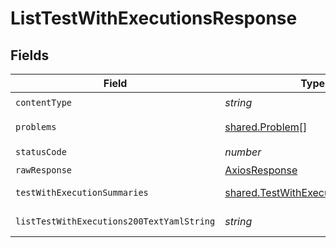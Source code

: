# ListTestWithExecutionsResponse


## Fields

| Field                                                                                | Type                                                                                 | Required                                                                             | Description                                                                          |
| ------------------------------------------------------------------------------------ | ------------------------------------------------------------------------------------ | ------------------------------------------------------------------------------------ | ------------------------------------------------------------------------------------ |
| `contentType`                                                                        | *string*                                                                             | :heavy_check_mark:                                                                   | N/A                                                                                  |
| `problems`                                                                           | [shared.Problem](../../models/shared/problem.md)[]                                   | :heavy_minus_sign:                                                                   | invalid parameters                                                                   |
| `statusCode`                                                                         | *number*                                                                             | :heavy_check_mark:                                                                   | N/A                                                                                  |
| `rawResponse`                                                                        | [AxiosResponse](https://axios-http.com/docs/res_schema)                              | :heavy_minus_sign:                                                                   | N/A                                                                                  |
| `testWithExecutionSummaries`                                                         | [shared.TestWithExecutionSummary](../../models/shared/testwithexecutionsummary.md)[] | :heavy_minus_sign:                                                                   | successful operation                                                                 |
| `listTestWithExecutions200TextYamlString`                                            | *string*                                                                             | :heavy_minus_sign:                                                                   | successful operation                                                                 |